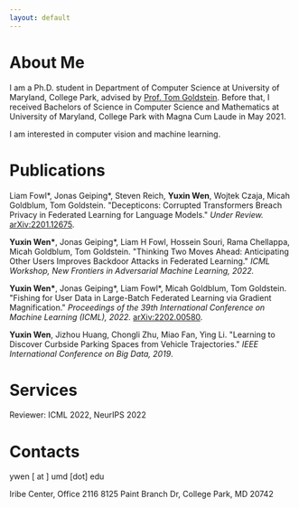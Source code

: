 ```yaml
---
layout: default
---
```


# About Me
I am a Ph.D. student in Department of Computer Science at University of Maryland, College Park, advised by [Prof. Tom Goldstein](https://www.cs.umd.edu/~tomg/). 
Before that, I received Bachelors of Science in Computer Science and Mathematics at University of Maryland, College Park with Magna Cum Laude in May 2021.

I am interested in computer vision and machine learning.

# Publications
Liam Fowl\*, Jonas Geiping\*, Steven Reich, __Yuxin Wen__, Wojtek Czaja, Micah Goldblum, Tom Goldstein. "Decepticons: Corrupted Transformers Breach Privacy in Federated Learning for Language Models." _Under Review._ [arXiv:2201.12675](https://arxiv.org/pdf/2201.12675.pdf).

__Yuxin Wen\*__, Jonas Geiping*, Liam H Fowl, Hossein Souri, Rama Chellappa, Micah Goldblum, Tom Goldstein. "Thinking Two Moves Ahead: Anticipating Other Users Improves Backdoor Attacks in Federated Learning." _ICML Workshop, New Frontiers in Adversarial Machine Learning, 2022._

__Yuxin Wen\*__, Jonas Geiping\*, Liam Fowl\*, Micah Goldblum, Tom Goldstein. "Fishing for User Data in Large-Batch Federated Learning via Gradient Magnification." _Proceedings of the 39th International Conference on Machine Learning (ICML), 2022._ [arXiv:2202.00580](https://arxiv.org/pdf/2202.00580.pdf).

__Yuxin Wen__, Jizhou Huang, Chongli Zhu, Miao Fan, Ying Li. "Learning to Discover Curbside Parking Spaces from Vehicle Trajectories." _IEEE International Conference on Big Data, 2019_.

# Services
Reviewer: ICML 2022, NeurIPS 2022

# Contacts
ywen [ at ] umd [dot] edu

Iribe Center, Office 2116
8125 Paint Branch Dr, 
College Park, MD 20742
